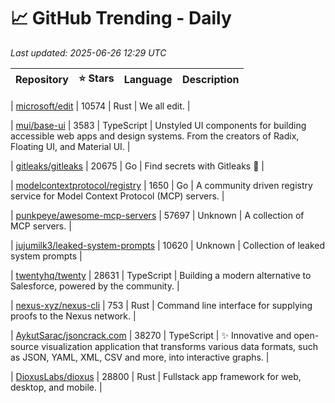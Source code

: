 # 📈 GitHub Trending - Daily

_Last updated: 2025-06-26 12:29 UTC_

| Repository | ⭐ Stars | Language | Description |
|------------|--------:|----------|-------------|

| [microsoft/edit](https://github.com/microsoft/edit) | 10574 | Rust | We all edit. |

| [mui/base-ui](https://github.com/mui/base-ui) | 3583 | TypeScript | Unstyled UI components for building accessible web apps and design systems. From the creators of Radix, Floating UI, and Material UI. |

| [gitleaks/gitleaks](https://github.com/gitleaks/gitleaks) | 20675 | Go | Find secrets with Gitleaks 🔑 |

| [modelcontextprotocol/registry](https://github.com/modelcontextprotocol/registry) | 1650 | Go | A community driven registry service for Model Context Protocol (MCP) servers. |

| [punkpeye/awesome-mcp-servers](https://github.com/punkpeye/awesome-mcp-servers) | 57697 | Unknown | A collection of MCP servers. |

| [jujumilk3/leaked-system-prompts](https://github.com/jujumilk3/leaked-system-prompts) | 10620 | Unknown | Collection of leaked system prompts |

| [twentyhq/twenty](https://github.com/twentyhq/twenty) | 28631 | TypeScript | Building a modern alternative to Salesforce, powered by the community. |

| [nexus-xyz/nexus-cli](https://github.com/nexus-xyz/nexus-cli) | 753 | Rust | Command line interface for supplying proofs to the Nexus network. |

| [AykutSarac/jsoncrack.com](https://github.com/AykutSarac/jsoncrack.com) | 38270 | TypeScript | ✨ Innovative and open-source visualization application that transforms various data formats, such as JSON, YAML, XML, CSV and more, into interactive graphs. |

| [DioxusLabs/dioxus](https://github.com/DioxusLabs/dioxus) | 28800 | Rust | Fullstack app framework for web, desktop, and mobile. |
